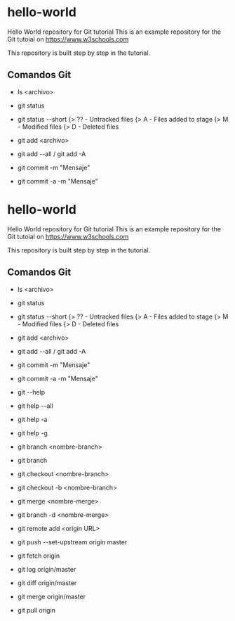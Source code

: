 # hello-world
Hello World repository for Git tutorial
This is an example repository for the Git tutoial on https://www.w3schools.com

This repository is built step by step in the tutorial.

## Comandos Git
- ls &lt;archivo&gt;
- git status
- git status --short
    {>  ?? - Untracked files
    {>  A - Files added to stage
    {>  M - Modified files
    {>  D - Deleted files

- git add &lt;archivo&gt;
- git add --all / git add -A
- git commit -m "Mensaje"
- git commit -a -m "Mensaje"

# hello-world
Hello World repository for Git tutorial
This is an example repository for the Git tutoial on https://www.w3schools.com

This repository is built step by step in the tutorial.

## Comandos Git
- ls &lt;archivo&gt;
- git status
- git status --short
    {>  ?? - Untracked files
    {>  A - Files added to stage
    {>  M - Modified files
    {>  D - Deleted files

- git add &lt;archivo&gt;
- git add --all / git add -A
- git commit -m "Mensaje"
- git commit -a -m "Mensaje"

- git --help
- git help --all
- git help -a
- git help -g

- git branch &lt;nombre-branch&gt;
- git branch
- git checkout &lt;nombre-branch&gt; 
- git checkout -b &lt;nombre-branch&gt; 

- git merge &lt;nombre-merge&gt; 
- git branch -d &lt;nombre-merge&gt; 

- git remote add &lt;origin URL&gt; 
- git push --set-upstream origin master 

- git fetch origin
- git log origin/master
- git diff origin/master
- git merge origin/master
- git pull origin